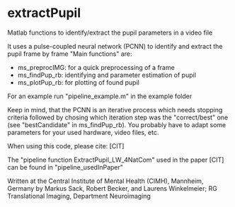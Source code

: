 # extractPupil
Matlab functions to identify/extract the pupil parameters in a video file 

It uses a pulse-coupled neural network (PCNN) to identify and extract the pupil frame by frame
"Main functions" are:
- ms_preprocIMG: for a quick preprocessing of a frame
- ms_findPup_rb: identifying and parameter estimation of pupil
- ms_plotPup_rb: for plotting of found pupil

For an example run "pipeline_example.m" in the example folder

Keep in mind, that the PCNN is an iterative process which needs stopping criteria followed by chosing which iteration step was the "correct/best" one (see "bestCandidate" in ms_findPup_rb).
You probably have to adapt some parameters for your used hardware, video files, etc.

When using this code, please cite:
[CIT]

The "pipeline function ExtractPupil_LW_4NatCom" used in the paper [CIT] can be found in "pipeline_usedInPaper"

Written at the Central Institute of Mental Health (CIMH), Mannheim, Germany
by Markus Sack, Robert Becker, and Laurens Winkelmeier; RG Translational Imaging, Department Neuroimaging